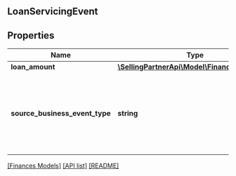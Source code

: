 ## LoanServicingEvent

## Properties

Name | Type | Description | Notes
------------ | ------------- | ------------- | -------------
**loan_amount** | [**\SellingPartnerApi\Model\Finances\Currency**](Currency.md) |  | [optional]
**source_business_event_type** | **string** | The type of event.  Possible values:  * LoanAdvance  * LoanPayment  * LoanRefund | [optional]

[[Finances Models]](../) [[API list]](../../Api) [[README]](../../../README.md)
